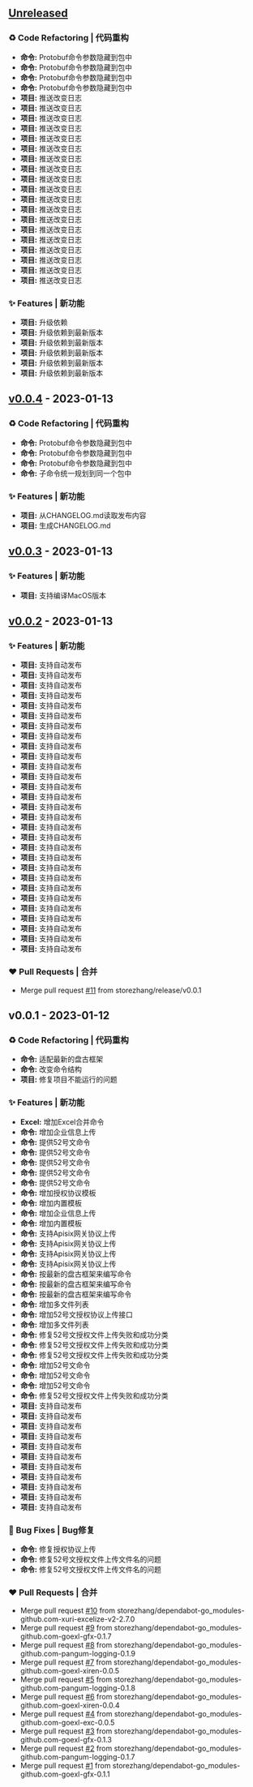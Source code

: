 <a id="unreleased"></a>
## [Unreleased]

### ♻ Code Refactoring | 代码重构
- **命令:** Protobuf命令参数隐藏到包中
- **命令:** Protobuf命令参数隐藏到包中
- **命令:** Protobuf命令参数隐藏到包中
- **命令:** Protobuf命令参数隐藏到包中
- **项目:** 推送改变日志
- **项目:** 推送改变日志
- **项目:** 推送改变日志
- **项目:** 推送改变日志
- **项目:** 推送改变日志
- **项目:** 推送改变日志
- **项目:** 推送改变日志
- **项目:** 推送改变日志
- **项目:** 推送改变日志
- **项目:** 推送改变日志
- **项目:** 推送改变日志
- **项目:** 推送改变日志
- **项目:** 推送改变日志
- **项目:** 推送改变日志
- **项目:** 推送改变日志
- **项目:** 推送改变日志
- **项目:** 推送改变日志
- **项目:** 推送改变日志
- **项目:** 推送改变日志

### ✨ Features | 新功能
- **项目:** 升级依赖
- **项目:** 升级依赖到最新版本
- **项目:** 升级依赖到最新版本
- **项目:** 升级依赖到最新版本
- **项目:** 升级依赖到最新版本
- **项目:** 升级依赖到最新版本


<a id="v0.0.4"></a>
## [v0.0.4] - 2023-01-13
### ♻ Code Refactoring | 代码重构
- **命令:** Protobuf命令参数隐藏到包中
- **命令:** Protobuf命令参数隐藏到包中
- **命令:** Protobuf命令参数隐藏到包中
- **命令:** 子命令统一规划到同一个包中

### ✨ Features | 新功能
- **项目:** 从CHANGELOG.md读取发布内容
- **项目:** 生成CHANGELOG.md


<a id="v0.0.3"></a>
## [v0.0.3] - 2023-01-13
### ✨ Features | 新功能
- **项目:** 支持编译MacOS版本


<a id="v0.0.2"></a>
## [v0.0.2] - 2023-01-13
### ✨ Features | 新功能
- **项目:** 支持自动发布
- **项目:** 支持自动发布
- **项目:** 支持自动发布
- **项目:** 支持自动发布
- **项目:** 支持自动发布
- **项目:** 支持自动发布
- **项目:** 支持自动发布
- **项目:** 支持自动发布
- **项目:** 支持自动发布
- **项目:** 支持自动发布
- **项目:** 支持自动发布
- **项目:** 支持自动发布
- **项目:** 支持自动发布
- **项目:** 支持自动发布
- **项目:** 支持自动发布
- **项目:** 支持自动发布
- **项目:** 支持自动发布
- **项目:** 支持自动发布
- **项目:** 支持自动发布
- **项目:** 支持自动发布
- **项目:** 支持自动发布
- **项目:** 支持自动发布
- **项目:** 支持自动发布
- **项目:** 支持自动发布
- **项目:** 支持自动发布
- **项目:** 支持自动发布
- **项目:** 支持自动发布
- **项目:** 支持自动发布
- **项目:** 支持自动发布

### ❤ Pull Requests | 合并
- Merge pull request [#11](https://github.com/storezhang/jchu/issues/11) from storezhang/release/v0.0.1


<a id="v0.0.1"></a>
## v0.0.1 - 2023-01-12
### ♻ Code Refactoring | 代码重构
- **命令:** 适配最新的盘古框架
- **命令:** 改变命令结构
- **项目:** 修复项目不能运行的问题

### ✨ Features | 新功能
- **Excel:** 增加Excel合并命令
- **命令:** 增加企业信息上传
- **命令:** 提供52号文命令
- **命令:** 提供52号文命令
- **命令:** 提供52号文命令
- **命令:** 提供52号文命令
- **命令:** 提供52号文命令
- **命令:** 增加授权协议模板
- **命令:** 增加内置模板
- **命令:** 增加企业信息上传
- **命令:** 增加内置模板
- **命令:** 支持Apisix网关协议上传
- **命令:** 支持Apisix网关协议上传
- **命令:** 支持Apisix网关协议上传
- **命令:** 支持Apisix网关协议上传
- **命令:** 按最新的盘古框架来编写命令
- **命令:** 按最新的盘古框架来编写命令
- **命令:** 按最新的盘古框架来编写命令
- **命令:** 增加多文件列表
- **命令:** 增加52号文授权协议上传接口
- **命令:** 增加多文件列表
- **命令:** 修复52号文授权文件上传失败和成功分类
- **命令:** 修复52号文授权文件上传失败和成功分类
- **命令:** 修复52号文授权文件上传失败和成功分类
- **命令:** 增加52号文命令
- **命令:** 增加52号文命令
- **命令:** 增加52号文命令
- **命令:** 修复52号文授权文件上传失败和成功分类
- **项目:** 支持自动发布
- **项目:** 支持自动发布
- **项目:** 支持自动发布
- **项目:** 支持自动发布
- **项目:** 支持自动发布
- **项目:** 支持自动发布
- **项目:** 支持自动发布
- **项目:** 支持自动发布
- **项目:** 支持自动发布
- **项目:** 支持自动发布
- **项目:** 支持自动发布

### 🐛 Bug Fixes | Bug修复
- **命令:** 修复授权协议上传
- **命令:** 修复52号文授权文件上传文件名的问题
- **命令:** 修复52号文授权文件上传文件名的问题

### ❤ Pull Requests | 合并
- Merge pull request [#10](https://github.com/storezhang/jchu/issues/10) from storezhang/dependabot-go_modules-github.com-xuri-excelize-v2-2.7.0
- Merge pull request [#9](https://github.com/storezhang/jchu/issues/9) from storezhang/dependabot-go_modules-github.com-goexl-gfx-0.1.7
- Merge pull request [#8](https://github.com/storezhang/jchu/issues/8) from storezhang/dependabot-go_modules-github.com-pangum-logging-0.1.9
- Merge pull request [#7](https://github.com/storezhang/jchu/issues/7) from storezhang/dependabot-go_modules-github.com-goexl-xiren-0.0.5
- Merge pull request [#5](https://github.com/storezhang/jchu/issues/5) from storezhang/dependabot-go_modules-github.com-pangum-logging-0.1.8
- Merge pull request [#6](https://github.com/storezhang/jchu/issues/6) from storezhang/dependabot-go_modules-github.com-goexl-xiren-0.0.4
- Merge pull request [#4](https://github.com/storezhang/jchu/issues/4) from storezhang/dependabot-go_modules-github.com-goexl-exc-0.0.5
- Merge pull request [#3](https://github.com/storezhang/jchu/issues/3) from storezhang/dependabot-go_modules-github.com-goexl-gfx-0.1.3
- Merge pull request [#2](https://github.com/storezhang/jchu/issues/2) from storezhang/dependabot-go_modules-github.com-pangum-logging-0.1.7
- Merge pull request [#1](https://github.com/storezhang/jchu/issues/1) from storezhang/dependabot-go_modules-github.com-goexl-gfx-0.1.1


[Unreleased]: https://github.com/storezhang/jchu/compare/v0.0.4...HEAD
[v0.0.4]: https://github.com/storezhang/jchu/compare/v0.0.3...v0.0.4
[v0.0.3]: https://github.com/storezhang/jchu/compare/v0.0.2...v0.0.3
[v0.0.2]: https://github.com/storezhang/jchu/compare/v0.0.1...v0.0.2
